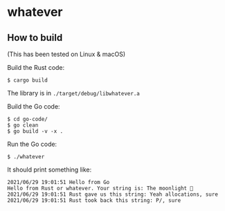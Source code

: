 # whatever

## How to build

(This has been tested on Linux & macOS)

Build the Rust code:

```shell
$ cargo build
```

The library is in `./target/debug/libwhatever.a`

Build the Go code:

```shell
$ cd go-code/
$ go clean
$ go build -v -x .
```

Run the Go code:

```shell
$ ./whatever
```

It should print something like:

```
2021/06/29 19:01:51 Hello from Go
Hello from Rust or whatever. Your string is: The moonlight 🦜
2021/06/29 19:01:51 Rust gave us this string: Yeah allocations, sure
2021/06/29 19:01:51 Rust took back this string: P/, sure
```

